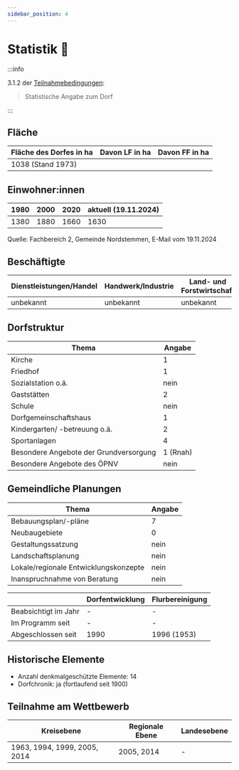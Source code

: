 ```yaml
---
sidebar_position: 4
---
```


# Statistik 🚧

:::info

3.1.2 der [Teilnahmebedingungen](/teilnahmebedingungen.pdf):

> Statistische Angabe zum Dorf

:::

## Fläche

| Fläche des Dorfes in ha | Davon LF in ha                | Davon FF in ha                |
| ----------------------- | ----------------------------- | ----------------------------- |
| 1038 (Stand 1973)       | <!-- TODO: Wert eintragen --> | <!-- TODO: Wert eintragen --> |

## Einwohner:innen

| 1980 | 2000 | 2020 | aktuell (19.11.2024) |
| ---- | ---- | ---- | -------------------- |
| 1380 | 1880 | 1660 | 1630                 |

Quelle: Fachbereich 2, Gemeinde Nordstemmen, E-Mail vom 19.11.2024

## Beschäftigte

| Dienstleistungen/Handel | Handwerk/Industrie | Land- und Forstwirtschaft | Sonstige  |
| ----------------------- | ------------------ | ------------------------- | --------- |
| unbekannt               | unbekannt          | unbekannt                 | unbekannt |

## Dorfstruktur

| Thema                                  | Angabe   |
| -------------------------------------- | -------- |
| Kirche                                 | 1        |
| Friedhof                               | 1        |
| Sozialstation o.ä.                     | nein     |
| Gaststätten                            | 2        |
| Schule                                 | nein     |
| Dorfgemeinschaftshaus                  | 1        |
| Kindergarten/ -betreuung o.ä.          | 2        |
| Sportanlagen                           | 4        |
| Besondere Angebote der Grundversorgung | 1 (Rnah) |
| Besondere Angebote des ÖPNV            | nein     |

## Gemeindliche Planungen

| Thema                                 | Angabe |
| ------------------------------------- | ------ |
| Bebauungsplan/-pläne                  | 7      |
| Neubaugebiete                         | 0      |
| Gestaltungssatzung                    | nein   |
| Landschaftsplanung                    | nein   |
| Lokale/regionale Entwicklungskonzepte | nein   |
| Inanspruchnahme von Beratung          | nein   |

|                      | Dorfentwicklung | Flurbereinigung |
| -------------------- | --------------- | --------------- |
| Beabsichtigt im Jahr | -               | -               |
| Im Programm seit     | -               | -               |
| Abgeschlossen seit   | 1990            | 1996 (1953)     |

## Historische Elemente

- Anzahl denkmalgeschützte Elemente: 14
- Dorfchronik: ja (fortlaufend seit 1900)

## Teilnahme am Wettbewerb

| Kreisebene                   | Regionale Ebene | Landesebene |
| ---------------------------- | --------------- | ----------- |
| 1963, 1994, 1999, 2005, 2014 | 2005, 2014      | -           |
